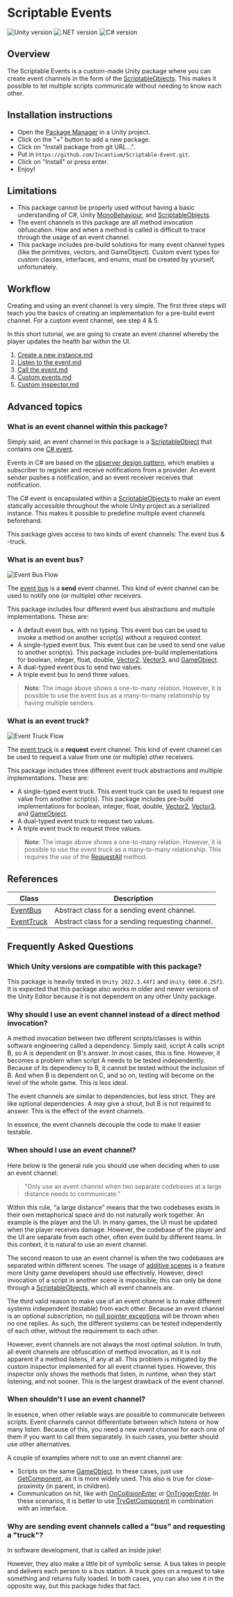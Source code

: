 # Scriptable Events

![Unity version](https://img.shields.io/badge/2022.3+-cccccc?logo=unity)
![.NET version](https://img.shields.io/badge/Standard_2.1-5027d5?logo=dotnet)
![C# version](https://custom-icon-badges.demolab.com/badge/9.0-67217a?logo=cshrp)

## Overview

The Scriptable Events is a custom-made Unity package where you can create event channels in the form of the
[ScriptableObjects](https://docs.unity3d.com/ScriptReference/ScriptableObject.html). This makes it possible to let 
multiple scripts communicate without needing to know each other.

## Installation instructions

- Open the [Package Manager](https://docs.unity3d.com/Manual/upm-ui.html) in a Unity project.
- Click on the "+" button to add a new package.
- Click on "Install package from git URL...".
- Put in `https://github.com/Incantium/Scriptable-Event.git`.
- Click on "Install" or press enter.
- Enjoy!

## Limitations

- This package cannot be properly used without having a basic understanding of C#, Unity
  [MonoBehaviour](https://docs.unity3d.com/6000.0/Documentation/ScriptReference/MonoBehaviour.html), and
  [ScriptableObjects](https://docs.unity3d.com/ScriptReference/ScriptableObject.html).
- The event channels in this package are all method invocation obfuscation. How and when a method is called is
  difficult to trace through the usage of an event channel. 
- This package includes pre-build solutions for many event channel types (like the primitives, vectors, and
  GameObject). Custom event types for custom classes, interfaces, and enums, must be created by yourself, unfortunately.

## Workflow

Creating and using an event channel is very simple. The first three steps will teach you the basics of creating an
implementation for a pre-build event channel. For a custom event channel, see step 4 & 5.

In this short tutorial, we are going to create an event channel whereby the player updates the health bar within the UI.

1. [Create a new instance.md](Documentation~/1.%20Create%20a%20new%20instance.md)
2. [Listen to the event.md](Documentation~/2.%20Listen%20to%20the%20event.md)
3. [Call the event.md](Documentation~/3.%20Call%20the%20event.md)
4. [Custom events.md](Documentation~/4.%20Custom%20events.md)
5. [Custom inspector.md](Documentation~/5.%20Custom%20inspector.md)

## Advanced topics

### What is an event channel within this package?

Simply said, an event channel in this package is a 
[ScriptableObject](https://docs.unity3d.com/ScriptReference/ScriptableObject.html) that contains one 
[C# event](https://learn.microsoft.com/en-us/dotnet/standard/events/).

Events in C# are based on the [observer design pattern](https://refactoring.guru/design-patterns/observer), which 
enables a subscriber to register and receive notifications from a provider. An event sender pushes a notification, and 
an event receiver receives that notification.

The C# event is encapsulated within a 
[ScriptableObjects](https://docs.unity3d.com/ScriptReference/ScriptableObject.html) to make an event statically 
accessible throughout the whole Unity project as a serialized instance. This makes it possible to predefine multiple
event channels beforehand.

This package gives access to two kinds of event channels: The event bus & -truck.

### What is an event bus?

![Event Bus Flow](Images~/Event%20Bus%20Flow.png)

The [event bus](API~/EventBus.md) is a **send** event channel. This kind of event channel can be used to notify one 
(or multiple) other receivers. 

This package includes four different event bus abstractions and multiple implementations. These are:

- A default event bus, with no typing. This event bus can be used to invoke a method on another script(s) without a 
  required context.
- A single-typed event bus. This event bus can be used to send one value to another script(s). This package includes
  pre-build implementations for boolean, integer, float, double, 
  [Vector2](https://docs.unity3d.com/6000.0/Documentation/ScriptReference/Vector2.html), 
  [Vector3](https://docs.unity3d.com/6000.0/Documentation/ScriptReference/Vector3.html), and
  [GameObject](https://docs.unity3d.com/6000.0/Documentation/ScriptReference/GameObject.html). 
- A dual-typed event bus to send two values.
- A triple event bus to send three values.

> **Note**: The image above shows a one-to-many relation. However, it is possible to use the event bus as a many-to-many
> relationship by having multiple senders.

### What is an event truck?

![Event Truck Flow](Images~/Event%20Truck%20Flow.png)

The [event truck](API~/EventTruck.md) is a **request** event channel. This kind of event channel can be used to request
a value from one (or multiple) other receivers.

This package includes three different event truck abstractions and multiple implementations. These are:

- A single-typed event truck. This event truck can be used to request one value from another script(s). This package 
  includes pre-build implementations for boolean, integer, float, double,
  [Vector2](https://docs.unity3d.com/6000.0/Documentation/ScriptReference/Vector2.html),
  [Vector3](https://docs.unity3d.com/6000.0/Documentation/ScriptReference/Vector3.html), and
  [GameObject](https://docs.unity3d.com/6000.0/Documentation/ScriptReference/GameObject.html).
- A dual-typed event truck to request two values.
- A triple event truck to request three values.

> **Note**: The image above shows a one-to-many relation. However, it is possible to use the event truck as a 
> many-to-many relationship. This requires the use of the [RequestAll](API~/EventTruck.md) method.

## References

| Class                                        | Description                                                 |
|----------------------------------------------|-------------------------------------------------------------|
| [EventBus](API~/EventBus.md)                 | Abstract class for a sending event channel.                 |
| [EventTruck](API~/EventTruck.md)             | Abstract class for a sending requesting channel.            |

## Frequently Asked Questions

### Which Unity versions are compatible with this package?

This package is heavily tested in `Unity 2022.3.44f1` and `Unity 6000.0.25f1`. It is expected that this package also
works in older and newer versions of the Unity Editor because it is not dependent on any other Unity package.

### Why should I use an event channel instead of a direct method invocation?

A method invocation between two different scripts/classes is within software engineering called a dependency. Simply 
said, script A calls script B, so A is dependent on B's answer. In most cases, this is fine. However, it becomes a 
problem when script A needs to be tested independently. Because of its dependency to B, it cannot be tested without the 
inclusion of B. And when B is dependent on C, and so on, testing will become on the level of the whole game. This is
less ideal.

The event channels are similar to dependencies, but less strict. They are like optional dependencies. A may give a 
shout, but B is not required to answer. This is the effect of the event channels.

In essence, the event channels decouple the code to make it easier testable.

### When should I use an event channel?

Here below is the general rule you should use when deciding when to use an event channel:

> "Only use an event channel when two separate codebases at a large distance needs to communicate."

Within this rule, "a large distance" means that the two codebases exists in their own metaphorical space and do not 
naturally work together. An example is the player and the UI. In many games, the UI must be updated when the player 
receives damage. However, the codebase of the player and the UI are separate from each other, often even build by 
different teams. In this context, it is natural to use an event channel.

The second reason to use an event channel is when the two codebases are separated within different scenes. The usage of
[additive scenes](https://docs.unity3d.com/6000.0/Documentation/ScriptReference/SceneManagement.LoadSceneMode.Additive.html)
is a feature more Unity game developers should use effectively. However, direct invocation of a script in another scene 
is impossible; this can only be done through a 
[ScriptableObjects](https://docs.unity3d.com/ScriptReference/ScriptableObject.html), which all event channels are. 

The third valid reason to make use of an event channel is to make different systems independent (testable) from each 
other. Because an event channel is an optional subscription, no 
[null pointer exceptions](https://learn.microsoft.com/en-us/dotnet/api/system.nullreferenceexception?view=net-9.0) will 
be thrown when no one replies. As such, the different systems can be tested independently of each other, without the 
requirement to each other.

However, event channels are not always the most optimal solution. In truth, all event channels are obfuscation of 
method invocation, as it is not apparent if a method listens, if any at all. This problem is mitigated by the custom
inspector implemented for all event channel types. However, this inspector only shows the methods that listen, in
runtime, when they start listening, and not sooner. This is the largest drawback of the event channel.

### When shouldn't I use an event channel?

In essence, when other reliable ways are possible to communicate between scripts. Event channels cannot differentiate
between which listens or how many listen. Because of this, you need a new event channel for each one of them if you
want to call them separately. In such cases, you better should use other alternatives.

A couple of examples where not to use an event channel are:

- Scripts on the same [GameObject](https://docs.unity3d.com/6000.0/Documentation/ScriptReference/GameObject.html). In
  these cases, just use 
  [GetComponent](https://docs.unity3d.com/6000.0/Documentation/ScriptReference/GameObject.GetComponent.html), as it is
  more widely used. This also is true for close-proximity (in parent, in children).
- Communication on hit, like with 
  [OnCollisionEnter](https://docs.unity3d.com/6000.0/Documentation/ScriptReference/Collider.OnCollisionEnter.html) or
  [OnTriggerEnter](https://docs.unity3d.com/6000.0/Documentation/ScriptReference/Collider.OnTriggerEnter.html). In these
  scenarios, it is better to use 
  [TryGetComponent](https://docs.unity3d.com/6000.0/Documentation/ScriptReference/Component.TryGetComponent.html) in 
  combination with an interface.

### Why are sending event channels called a "bus" and requesting a "truck"?

In software development, that is called an inside joke!

However, they also make a little bit of symbolic sense. A bus takes in people and delivers each person to a bus station. 
A truck goes on a request to take something and returns fully loaded. In both cases, you can also see it in the opposite 
way, but this package hides that fact.
